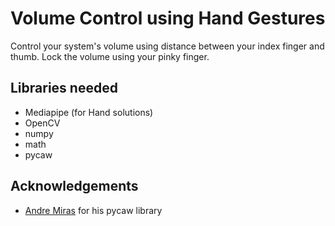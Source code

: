 
# Volume Control using Hand Gestures

Control your system's volume using distance between your index finger and thumb.
Lock the volume using your pinky finger.




## Libraries needed

- Mediapipe (for Hand solutions)
- OpenCV
- numpy
- math
- pycaw



## Acknowledgements

 - [Andre Miras](https://github.com/AndreMiras/pycaw) for his pycaw library

